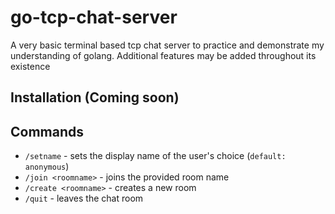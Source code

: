 # go-tcp-chat-server

A very basic terminal based tcp chat server to practice and demonstrate my understanding of golang. Additional features may be added throughout its existence

## Installation (Coming soon)

## Commands
- `/setname` - sets the display name of the user's choice (`default: anonymous`)
- `/join <roomname>` - joins the provided room name
- `/create <roomname>` - creates a new room
- `/quit` - leaves the chat room
